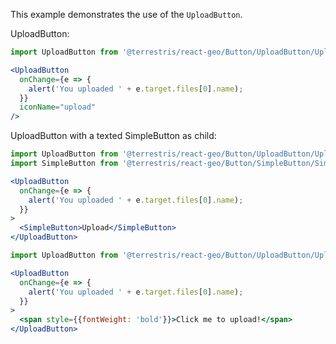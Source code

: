 This example demonstrates the use of the `UploadButton`.

UploadButton:

```jsx
import UploadButton from '@terrestris/react-geo/Button/UploadButton/UploadButton';

<UploadButton
  onChange={e => {
    alert('You uploaded ' + e.target.files[0].name);
  }}
  iconName="upload"
/>
```

UploadButton with a texted SimpleButton as child:

```jsx
import UploadButton from '@terrestris/react-geo/Button/UploadButton/UploadButton';
import SimpleButton from '@terrestris/react-geo/Button/SimpleButton/SimpleButton';

<UploadButton
  onChange={e => {
    alert('You uploaded ' + e.target.files[0].name);
  }}
>
  <SimpleButton>Upload</SimpleButton>
</UploadButton>
```

```jsx
import UploadButton from '@terrestris/react-geo/Button/UploadButton/UploadButton';

<UploadButton
  onChange={e => {
    alert('You uploaded ' + e.target.files[0].name);
  }}
>
  <span style={{fontWeight: 'bold'}}>Click me to upload!</span>
</UploadButton>
```